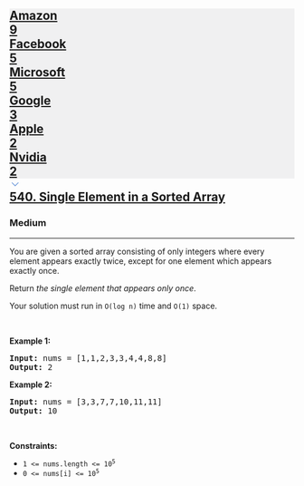 <h2><a href="https://leetcode.com/problems/single-element-in-a-sorted-array/"><div id="big-omega-company-tags"><div id="big-omega-topbar"><div class="companyTagsContainer" style="overflow-x: scroll; flex-wrap: nowrap;"><div class="companyTagsContainer--tag" style="background-color: rgba(6, 12, 24, 0.05);" ne="0.1755620995050211"><div>Amazon</div><div class="companyTagsContainer--tagOccurence">9</div></div><div class="companyTagsContainer--tag" style="background-color: rgba(6, 12, 24, 0.05);" ne="0.9127968096443055"><div>Facebook</div><div class="companyTagsContainer--tagOccurence">5</div></div><div class="companyTagsContainer--tag" style="background-color: rgba(6, 12, 24, 0.05);" ne="0.37404174852053873"><div>Microsoft</div><div class="companyTagsContainer--tagOccurence">5</div></div><div class="companyTagsContainer--tag" style="background-color: rgba(6, 12, 24, 0.05);" ne="0.7937178003438974"><div>Google</div><div class="companyTagsContainer--tagOccurence">3</div></div><div class="companyTagsContainer--tag" style="background-color: rgba(6, 12, 24, 0.05);" ne="0.5660800952952025"><div>Apple</div><div class="companyTagsContainer--tagOccurence">2</div></div><div class="companyTagsContainer--tag" style="background-color: rgba(6, 12, 24, 0.05);" ne="0.5264204577995777"><div>Nvidia</div><div class="companyTagsContainer--tagOccurence">2</div></div></div><div class="companyTagsContainer--chevron"><div><svg version="1.1" id="icon" xmlns="http://www.w3.org/2000/svg" xmlns:xlink="http://www.w3.org/1999/xlink" x="0px" y="0px" viewBox="0 0 32 32" fill="hsla(216,60%,60%,1)" xml:space="preserve" style="width: 20px;"><polygon points="16,22 6,12 7.4,10.6 16,19.2 24.6,10.6 26,12 "></polygon><rect id="_x3C_Transparent_Rectangle_x3E_" class="st0" fill="none" width="32" height="32"></rect></svg></div></div></div></div>540. Single Element in a Sorted Array</a></h2><h3>Medium</h3><hr><div><p>You are given a sorted array consisting of only integers where every element appears exactly twice, except for one element which appears exactly once.</p>

<p>Return <em>the single element that appears only once</em>.</p>

<p>Your solution must run in <code>O(log n)</code> time and <code>O(1)</code> space.</p>

<p>&nbsp;</p>
<p><strong class="example">Example 1:</strong></p>
<pre><strong>Input:</strong> nums = [1,1,2,3,3,4,4,8,8]
<strong>Output:</strong> 2
</pre><p><strong class="example">Example 2:</strong></p>
<pre><strong>Input:</strong> nums = [3,3,7,7,10,11,11]
<strong>Output:</strong> 10
</pre>
<p>&nbsp;</p>
<p><strong>Constraints:</strong></p>

<ul>
	<li><code>1 &lt;= nums.length &lt;= 10<sup>5</sup></code></li>
	<li><code>0 &lt;= nums[i] &lt;= 10<sup>5</sup></code></li>
</ul>
</div>